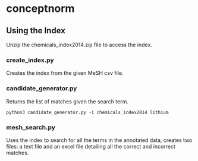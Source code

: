 # conceptnorm

## Using the Index
Unzip the chemicals_index2014.zip file to access the index.

### create_index.py
Creates the index from the given MeSH csv file.

### candidate_generator.py
Returns the list of matches given the search term.
```python3 
python3 candidate_generator.py -i chemicals_index2014 lithium
```

### mesh_search.py
Uses the index to search for all the terms in the annotated data, creates two files: a text file and an excel file detailing all the correct and incorrect matches.
